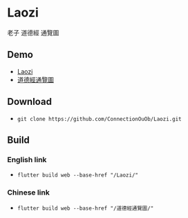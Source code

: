 # Laozi

老子 道德經 通覽圖

## Demo

- [Laozi](https://connectionouob.github.io/Laozi/)
- [道德經通覽圖](https://connectionouob.github.io/道德經通覽圖/)

## Download

- ```git clone https://github.com/ConnectionOuOb/Laozi.git```

## Build

### English link

- ```flutter build web --base-href "/Laozi/"```

### Chinese link

- ```flutter build web --base-href "/道德經通覽圖/"```